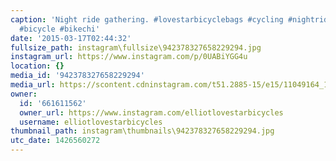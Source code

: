 ```yaml
---
caption: 'Night ride gathering. #lovestarbicyclebags #cycling #nightride #neverabadTimetoRide
  #bicycle #bikechi'
date: '2015-03-17T02:44:32'
fullsize_path: instagram\fullsize\942378327658229294.jpg
instagram_url: https://www.instagram.com/p/0UABiYGG4u
location: {}
media_id: '942378327658229294'
media_url: https://scontent.cdninstagram.com/t51.2885-15/e15/11049164_1571820876417973_1740999218_n.jpg?ig_cache_key=OTQyMzc4MzI3NjU4MjI5Mjk0.2
owner:
  id: '661611562'
  owner_url: https://www.instagram.com/elliotlovestarbicycles
  username: elliotlovestarbicycles
thumbnail_path: instagram\thumbnails\942378327658229294.jpg
utc_date: 1426560272
---
```

